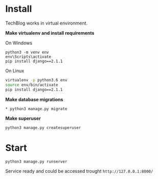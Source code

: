 # Install 

TechBlog works in virtual environment.

**Make virtualenv and install requirements**

On Windows
```
python3 -m venv env
env\Scripts\activate
pip install django==2.1.1
```

On Linux
```bash
virtualenv -p python3.6 env
source env/bin/activate
pip install django==2.1.1
```

**Make database migrations**

```
* python3 manage.py migrate
```

**Make superuser**

```
python3 manage.py createsuperuser
```

# Start

```
python3 manage.py runserver
```
Service ready and could be accessed trought `http://127.0.0.1:8000/`